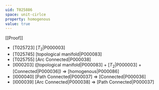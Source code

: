 ```yaml
---
uid: T025886
space: unit-cirlce
property: homogenous
value: true
---
```

[[Proof]]

* [T025723] [$T_2$|P000003]
* [T025745] [topological manifold|P000083]
* [T025755] [Arc Connected|P000038]
* [I000203] ([topological manifold|P000083] + [$T_2$|P000003] + [Connected|P000036]) => [homogenous|P000086]
* [I000040] [Path Connected|P000037] => [Connected|P000036]
* [I000039] [Arc Connected|P000038] => [Path Connected|P000037]


